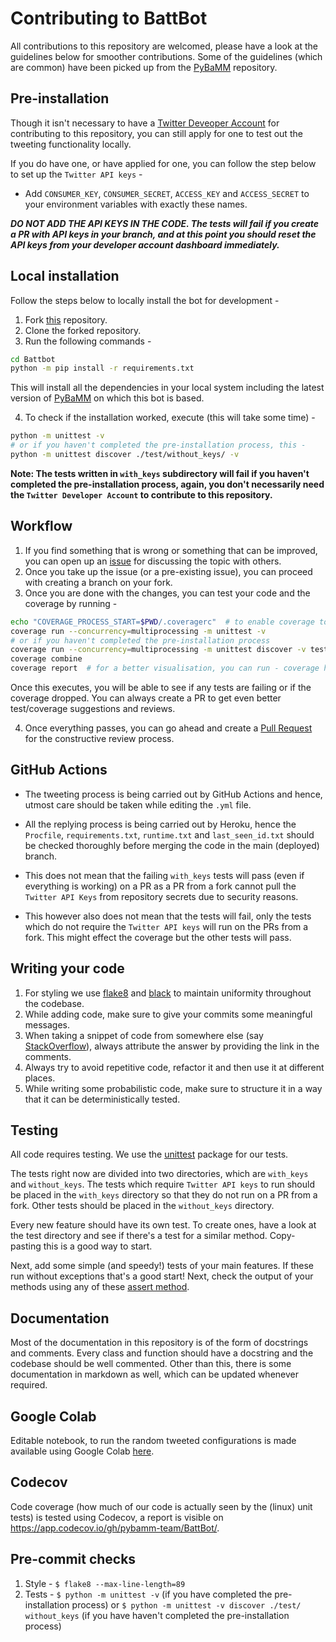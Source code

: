 # Contributing to BattBot

All contributions to this repository are welcomed, please have a look at the guidelines below for smoother contributions.
Some of the guidelines (which are common) have been picked up from the [PyBaMM](https://github.com/pybamm-team/PyBaMM/blob/develop/CONTRIBUTING.md) repository.

## Pre-installation
Though it isn't necessary to have a [Twitter Deveoper Account](https://developer.twitter.com/en/apply-for-access) for contributing to this repository, you can still apply for one to test out the tweeting functionality locally.

If you do have one, or have applied for one, you can follow the step below to set up the `Twitter API keys` -
- Add `CONSUMER_KEY`, `CONSUMER_SECRET`, `ACCESS_KEY` and `ACCESS_SECRET` to your environment variables with exactly these names.

***DO NOT ADD THE API KEYS IN THE CODE. The tests will fail if you create a PR with API keys in your branch, and at this point you should reset the API keys from your developer account dashboard immediately.***

## Local installation
Follow the steps below to locally install the bot for development -
1. Fork [this](https://github.com/pybamm-team/BattBot) repository.
2. Clone the forked repository.
3. Run the following commands - 
```bash
cd Battbot
python -m pip install -r requirements.txt
```
This will install all the dependencies in your local system including the latest version of [PyBaMM](https://github.com/pybamm-team/PyBaMM) on which this bot is based.

4. To check if the installation worked, execute (this will take some time) - 
```bash
python -m unittest -v
# or if you haven't completed the pre-installation process, this -
python -m unittest discover ./test/without_keys/ -v
```
**Note: The tests written in `with_keys` subdirectory will fail if you haven't completed the pre-installation process, again, you don't necessarily need the `Twitter Developer Account` to contribute to this repository.**

## Workflow
1. If you find something that is wrong or something that can be improved, you can open up an [issue](https://github.com/pybamm-team/BattBot/issues) for discussing the topic with others.
2. Once you take up the issue (or a pre-existing issue), you can proceed with creating a branch on your fork.
3. Once you are done with the changes, you can test your code and the coverage by running -
```bash
echo "COVERAGE_PROCESS_START=$PWD/.coveragerc"  # to enable coverage to run tests in subprocesses
coverage run --concurrency=multiprocessing -m unittest -v
# or if you haven't completed the pre-installation process
coverage run --concurrency=multiprocessing -m unittest discover -v test/without_keys
coverage combine
coverage report  # for a better visualisation, you can run - coverage html
```
Once this executes, you will be able to see if any tests are failing or if the coverage dropped. You can always create a PR to get even better test/coverage suggestions and reviews.

4. Once everything passes, you can go ahead and create a [Pull Request](https://github.com/pybamm-team/BattBot/pulls) for the constructive review process.

## GitHub Actions
 - The tweeting process is being carried out by GitHub Actions and hence, utmost care should be taken while editing the `.yml` file.

 - All the replying process is being carried out by Heroku, hence the `Procfile`, `requirements.txt`, `runtime.txt` and `last_seen_id.txt` should be checked thoroughly before merging the code in the main (deployed) branch.

 - This does not mean that the failing `with_keys` tests will pass (even if everything is working) on a PR as a PR from a fork cannot pull the `Twitter API Keys` from repository secrets due to security reasons.

 - This however also does not mean that the tests will fail, only the tests which do not require the `Twitter API keys` will run on the PRs from a fork. This might effect the coverage but the other tests will pass.

## Writing your code
1. For styling we use [flake8](https://pypi.org/project/flake8/) and [black](https://pypi.org/project/black/) to maintain uniformity throughout the codebase.
2. While adding code, make sure to give your commits some meaningful messages.
3. When taking a snippet of code from somewhere else (say [StackOverflow](https://stackoverflow.com/)), always attribute the answer by providing the link in the comments.
4. Always try to avoid repetitive code, refactor it and then use it at different places.
5. While writing some probabilistic code, make sure to structure it in a way that it can be deterministically tested.

## Testing
All code requires testing. We use the [unittest](https://docs.python.org/3/library/unittest.html) package for our tests.

The tests right now are divided into two directories, which are `with_keys` and `without_keys`. The tests which require `Twitter API keys` to run should be placed in the `with_keys` directory so that they do not run on a PR from a fork. Other tests should be placed in the `without_keys` directory.

Every new feature should have its own test. To create ones, have a look at the test directory and see if there's a test for a similar method. Copy-pasting this is a good way to start.

Next, add some simple (and speedy!) tests of your main features. If these run without exceptions that's a good start! Next, check the output of your methods using any of these [assert method](https://docs.python.org/3.3/library/unittest.html#assert-methods).

## Documentation
Most of the documentation in this repository is of the form of docstrings and comments. Every class and function should have a docstring and the codebase should be well commented. Other than this, there is some documentation in markdown as well, which can be updated whenever required.

## Google Colab
Editable notebook, to run the random tweeted configurations is made available using Google Colab [here](https://colab.research.google.com/github/pybamm-team/BattBot/blob/main/).

## Codecov
Code coverage (how much of our code is actually seen by the (linux) unit tests) is tested using Codecov, a report is visible on https://app.codecov.io/gh/pybamm-team/BattBot/.

## Pre-commit checks
1. Style - `$ flake8 --max-line-length=89`
2. Tests - `$ python -m unittest -v` (if you have completed the pre-installation process) or `$ python -m unittest -v discover ./test/ without_keys` (if you have haven't completed the pre-installation process)
